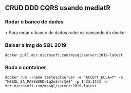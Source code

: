 ## CRUD DDD CQRS usando mediatR

### Rodar o banco de dados
• Para rodar o banco de dados rodei os comando do docker

### Baixar a img do SQL 2019
`docker pull mcr.microsoft.com/mssql/server:2019-latest`

### Roda o container
`docker run --name testesqlserver -e "ACCEPT_EULA=Y" -e "MSSQL_SA_PASSWORD=1q2w3e4r@#$" -p 1433:1433 -d mcr.microsoft.com/mssql/server:2019-latest`